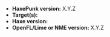 - **HaxePunk version:** X.Y.Z
- **Target(s):**
- **Haxe version:**
- **OpenFL/Lime or NME version:** X.Y.Z
